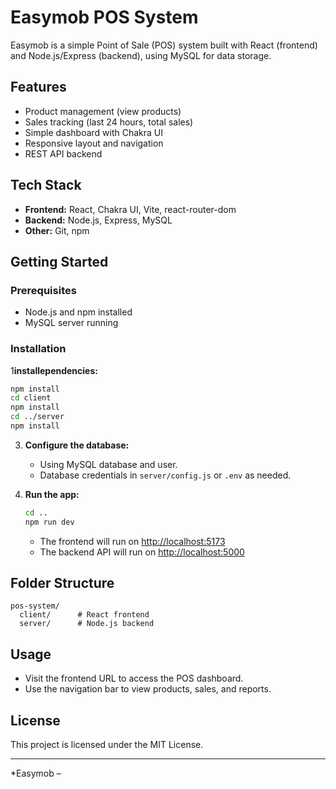 # Easymob POS System

Easymob is a simple Point of Sale (POS) system built with React (frontend) and Node.js/Express (backend), using MySQL for data storage.

## Features

- Product management (view products)
- Sales tracking (last 24 hours, total sales)
- Simple dashboard with Chakra UI
- Responsive layout and navigation
- REST API backend

## Tech Stack

- **Frontend:** React, Chakra UI, Vite, react-router-dom
- **Backend:** Node.js, Express, MySQL
- **Other:** Git, npm

## Getting Started

### Prerequisites

- Node.js and npm installed
- MySQL server running

### Installation

1**installependencies:**
   ```sh
   npm install
   cd client
   npm install
   cd ../server
   npm install
   ```

3. **Configure the database:**
   - Using  MySQL database and user.
   - Database credentials in `server/config.js` or `.env` as needed.

4. **Run the app:**
   ```sh
   cd ..
   npm run dev
   ```
   - The frontend will run on [http://localhost:5173](http://localhost:5173)
   - The backend API will run on [http://localhost:5000](http://localhost:5000)

## Folder Structure

```
pos-system/
  client/      # React frontend
  server/      # Node.js backend
```

## Usage

- Visit the frontend URL to access the POS dashboard.
- Use the navigation bar to view products, sales, and reports.

## License

This project is licensed under the MIT License.

---

*Easymob –